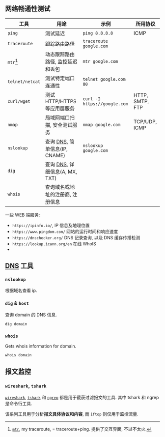## 网络畅通性测试

| 工具            | 用途                             | 示例                         | 所用协议        |
| --------------- | -------------------------------- | ---------------------------- | --------------- |
| `ping`          | 测试延迟                         | `ping 8.8.8.8`               | ICMP            |
| `traceroute`    | 跟踪路由路径                     | `traceroute google.com`      |                 |
| `mtr`[^1]          | 动态跟踪路由路径, 监控延迟和丢包 | `mtr google.com`             |                 |
| `telnet/netcat` | 测试特定端口连通性               | `telnet google.com 80`       |                 |
| `curl/wget`     | 测试 HTTP/HTTPS 等应用层服务     | `curl -I https://google.com` | HTTP, SMTP, FTP |
| `nmap`          | 局域网端口扫描, 安全测试服务       | `nmap google.com`            | TCP/UDP, ICMP   |
| `nslookup`      | 查询 [DNS](../../Network/ApplicationL4/DNS.md), 简单信息(IP, CNAME)    | `nslookup google.com`        |                 |
| `dig`           | 查询 [DNS](../../Network/ApplicationL4/DNS.md), 详细信息(A, MX, TXT)   |                              |                 |
| `whois`         | 查询域名或地址的注册商, 注册信息 |                              |                 |


一些 WEB 端服务:
- `https://ipinfo.io/`, IP 信息及地理位置
- `https://www.pingdom.com/` 网站的运行时间和响应速度
- `https://dnschecker.org/` DNS 记录查询, 以及 DNS 缓存传播检测
- `https://lookup.icann.org/en` 在线 WhoIS
- 

[^1]: [`mtr`](http://www.bitwizard.nl/mtr/), my traceroute, = traceroute+ping. 提供了交互界面, 不过不太火.

## [DNS](../../Network/ApplicationL4/DNS.md) 工具

### `nslookup` 

根据域名查看 ip.

### `dig` & `host`

查询 domain 的 DNS 信息.

```bash
dig domain
```

### `whois`

Gets whois information for domain.  

```bash
whois domain
```

## 报文监控

### `wireshark`, `tshark`

[`wireshark`](https://wireshark.org/), [`tshark`](https://www.wireshark.org/docs/wsug_html_chunked/AppToolstshark.html) 和 [`ngrep`](http://ngrep.sourceforge.net/) 都是用于截获过滤报文的工具. 其中 tshark 和 ngrep 是命令行工具.

该系列工具用于分析**报文具体协议和内容**, 而 `iftop` 则仅用于监控流量.


